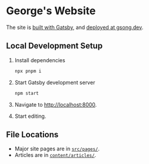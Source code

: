 # George's Website

The site is [built with Gatsby][gatsby], and [deployed at gsong.dev][gsong.dev].

## Local Development Setup

1. Install dependencies

   ```sh
   npx pnpm i
   ```

1. Start Gatsby development server

   ```sh
   npm start
   ```

1. Navigate to <http://localhost:8000>.

1. Start editing.

## File Locations

- Major site pages are in [`src/pages/`](./src/pages).
- Articles are in [`content/articles/`](./content/articles).

[gatsby]: https://www.gatsbyjs.org
[gsong.dev]: https://gsong.dev
